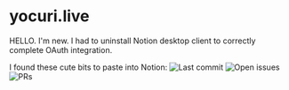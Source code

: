 # yocuri.live
HELLO. I'm new. 
I had to uninstall Notion desktop client to correctly complete OAuth integration.

I found these cute bits to paste into Notion: 
![Last commit](https://img.shields.io/github/last-commit/yocuri/yocuri.live)
![Open issues](https://img.shields.io/github/issues-raw/yocuri/yocuri.live)
![PRs](https://img.shields.io/github/issues-pr-raw/yocuri/yocuri.live)
